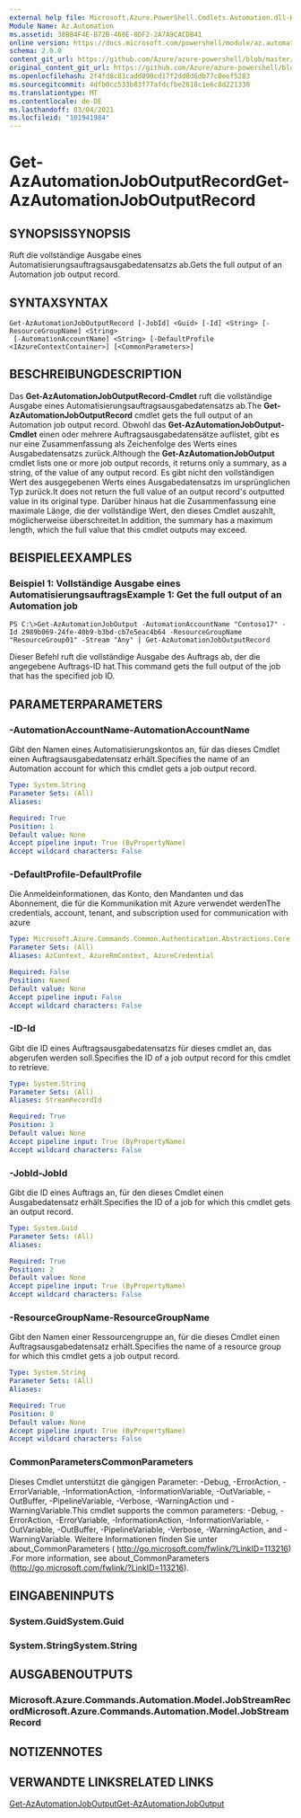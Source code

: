 ```yaml
---
external help file: Microsoft.Azure.PowerShell.Cmdlets.Automation.dll-Help.xml
Module Name: Az.Automation
ms.assetid: 38BB4F4E-B72B-460E-8DF2-2A7A9CACDB41
online version: https://docs.microsoft.com/powershell/module/az.automation/get-azautomationjoboutputrecord
schema: 2.0.0
content_git_url: https://github.com/Azure/azure-powershell/blob/master/src/Automation/Automation/help/Get-AzAutomationJobOutputRecord.md
original_content_git_url: https://github.com/Azure/azure-powershell/blob/master/src/Automation/Automation/help/Get-AzAutomationJobOutputRecord.md
ms.openlocfilehash: 2f4fd8c81cadd890cd17f2dd8d6db77c0eef5283
ms.sourcegitcommit: 4dfb0cc533b83f77afdcfbe2618c1e6c8d221330
ms.translationtype: MT
ms.contentlocale: de-DE
ms.lasthandoff: 03/04/2021
ms.locfileid: "101941984"
---
```

# <span data-ttu-id="30b1b-101">Get-AzAutomationJobOutputRecord</span><span class="sxs-lookup"><span data-stu-id="30b1b-101">Get-AzAutomationJobOutputRecord</span></span>

## <span data-ttu-id="30b1b-102">SYNOPSIS</span><span class="sxs-lookup"><span data-stu-id="30b1b-102">SYNOPSIS</span></span>
<span data-ttu-id="30b1b-103">Ruft die vollständige Ausgabe eines Automatisierungsauftragsausgabedatensatzs ab.</span><span class="sxs-lookup"><span data-stu-id="30b1b-103">Gets the full output of an Automation job output record.</span></span>

## <span data-ttu-id="30b1b-104">SYNTAX</span><span class="sxs-lookup"><span data-stu-id="30b1b-104">SYNTAX</span></span>

```
Get-AzAutomationJobOutputRecord [-JobId] <Guid> [-Id] <String> [-ResourceGroupName] <String>
 [-AutomationAccountName] <String> [-DefaultProfile <IAzureContextContainer>] [<CommonParameters>]
```

## <span data-ttu-id="30b1b-105">BESCHREIBUNG</span><span class="sxs-lookup"><span data-stu-id="30b1b-105">DESCRIPTION</span></span>
<span data-ttu-id="30b1b-106">Das **Get-AzAutomationJobOutputRecord-Cmdlet** ruft die vollständige Ausgabe eines Automatisierungsauftragsausgabedatensatzs ab.</span><span class="sxs-lookup"><span data-stu-id="30b1b-106">The **Get-AzAutomationJobOutputRecord** cmdlet gets the full output of an Automation job output record.</span></span>
<span data-ttu-id="30b1b-107">Obwohl das **Get-AzAutomationJobOutput-Cmdlet** einen oder mehrere Auftragsausgabedatensätze auflistet, gibt es nur eine Zusammenfassung als Zeichenfolge des Werts eines Ausgabedatensatzs zurück.</span><span class="sxs-lookup"><span data-stu-id="30b1b-107">Although the **Get-AzAutomationJobOutput** cmdlet lists one or more job output records, it returns only a summary, as a string, of the value of any output record.</span></span>
<span data-ttu-id="30b1b-108">Es gibt nicht den vollständigen Wert des ausgegebenen Werts eines Ausgabedatensatzs im ursprünglichen Typ zurück.</span><span class="sxs-lookup"><span data-stu-id="30b1b-108">It does not return the full value of an output record's outputted value in its original type.</span></span>
<span data-ttu-id="30b1b-109">Darüber hinaus hat die Zusammenfassung eine maximale Länge, die der vollständige Wert, den dieses Cmdlet auszahlt, möglicherweise überschreitet.</span><span class="sxs-lookup"><span data-stu-id="30b1b-109">In addition, the summary has a maximum length, which the full value that this cmdlet outputs may exceed.</span></span>

## <span data-ttu-id="30b1b-110">BEISPIELE</span><span class="sxs-lookup"><span data-stu-id="30b1b-110">EXAMPLES</span></span>

### <span data-ttu-id="30b1b-111">Beispiel 1: Vollständige Ausgabe eines Automatisierungsauftrags</span><span class="sxs-lookup"><span data-stu-id="30b1b-111">Example 1: Get the full output of an Automation job</span></span>
```
PS C:\>Get-AzAutomationJobOutput -AutomationAccountName "Contoso17" -Id 2989b069-24fe-40b9-b3bd-cb7e5eac4b64 -ResourceGroupName "ResourceGroup01" -Stream "Any" | Get-AzAutomationJobOutputRecord
```

<span data-ttu-id="30b1b-112">Dieser Befehl ruft die vollständige Ausgabe des Auftrags ab, der die angegebene Auftrags-ID hat.</span><span class="sxs-lookup"><span data-stu-id="30b1b-112">This command gets the full output of the job that has the specified job ID.</span></span>

## <span data-ttu-id="30b1b-113">PARAMETER</span><span class="sxs-lookup"><span data-stu-id="30b1b-113">PARAMETERS</span></span>

### <span data-ttu-id="30b1b-114">-AutomationAccountName</span><span class="sxs-lookup"><span data-stu-id="30b1b-114">-AutomationAccountName</span></span>
<span data-ttu-id="30b1b-115">Gibt den Namen eines Automatisierungskontos an, für das dieses Cmdlet einen Auftragsausgabedatensatz erhält.</span><span class="sxs-lookup"><span data-stu-id="30b1b-115">Specifies the name of an Automation account for which this cmdlet gets a job output record.</span></span>

```yaml
Type: System.String
Parameter Sets: (All)
Aliases:

Required: True
Position: 1
Default value: None
Accept pipeline input: True (ByPropertyName)
Accept wildcard characters: False
```

### <span data-ttu-id="30b1b-116">-DefaultProfile</span><span class="sxs-lookup"><span data-stu-id="30b1b-116">-DefaultProfile</span></span>
<span data-ttu-id="30b1b-117">Die Anmeldeinformationen, das Konto, den Mandanten und das Abonnement, die für die Kommunikation mit Azure verwendet werden</span><span class="sxs-lookup"><span data-stu-id="30b1b-117">The credentials, account, tenant, and subscription used for communication with azure</span></span>

```yaml
Type: Microsoft.Azure.Commands.Common.Authentication.Abstractions.Core.IAzureContextContainer
Parameter Sets: (All)
Aliases: AzContext, AzureRmContext, AzureCredential

Required: False
Position: Named
Default value: None
Accept pipeline input: False
Accept wildcard characters: False
```

### <span data-ttu-id="30b1b-118">-ID</span><span class="sxs-lookup"><span data-stu-id="30b1b-118">-Id</span></span>
<span data-ttu-id="30b1b-119">Gibt die ID eines Auftragsausgabedatensatzs für dieses cmdlet an, das abgerufen werden soll.</span><span class="sxs-lookup"><span data-stu-id="30b1b-119">Specifies the ID of a job output record for this cmdlet to retrieve.</span></span>

```yaml
Type: System.String
Parameter Sets: (All)
Aliases: StreamRecordId

Required: True
Position: 3
Default value: None
Accept pipeline input: True (ByPropertyName)
Accept wildcard characters: False
```

### <span data-ttu-id="30b1b-120">-JobId</span><span class="sxs-lookup"><span data-stu-id="30b1b-120">-JobId</span></span>
<span data-ttu-id="30b1b-121">Gibt die ID eines Auftrags an, für den dieses Cmdlet einen Ausgabedatensatz erhält.</span><span class="sxs-lookup"><span data-stu-id="30b1b-121">Specifies the ID of a job for which this cmdlet gets an output record.</span></span>

```yaml
Type: System.Guid
Parameter Sets: (All)
Aliases:

Required: True
Position: 2
Default value: None
Accept pipeline input: True (ByPropertyName)
Accept wildcard characters: False
```

### <span data-ttu-id="30b1b-122">-ResourceGroupName</span><span class="sxs-lookup"><span data-stu-id="30b1b-122">-ResourceGroupName</span></span>
<span data-ttu-id="30b1b-123">Gibt den Namen einer Ressourcengruppe an, für die dieses Cmdlet einen Auftragsausgabedatensatz erhält.</span><span class="sxs-lookup"><span data-stu-id="30b1b-123">Specifies the name of a resource group for which this cmdlet gets a job output record.</span></span>

```yaml
Type: System.String
Parameter Sets: (All)
Aliases:

Required: True
Position: 0
Default value: None
Accept pipeline input: True (ByPropertyName)
Accept wildcard characters: False
```

### <span data-ttu-id="30b1b-124">CommonParameters</span><span class="sxs-lookup"><span data-stu-id="30b1b-124">CommonParameters</span></span>
<span data-ttu-id="30b1b-125">Dieses Cmdlet unterstützt die gängigen Parameter: -Debug, -ErrorAction, -ErrorVariable, -InformationAction, -InformationVariable, -OutVariable, -OutBuffer, -PipelineVariable, -Verbose, -WarningAction und -WarningVariable.</span><span class="sxs-lookup"><span data-stu-id="30b1b-125">This cmdlet supports the common parameters: -Debug, -ErrorAction, -ErrorVariable, -InformationAction, -InformationVariable, -OutVariable, -OutBuffer, -PipelineVariable, -Verbose, -WarningAction, and -WarningVariable.</span></span> <span data-ttu-id="30b1b-126">Weitere Informationen finden Sie unter about_CommonParameters ( http://go.microsoft.com/fwlink/?LinkID=113216) .</span><span class="sxs-lookup"><span data-stu-id="30b1b-126">For more information, see about_CommonParameters (http://go.microsoft.com/fwlink/?LinkID=113216).</span></span>

## <span data-ttu-id="30b1b-127">EINGABEN</span><span class="sxs-lookup"><span data-stu-id="30b1b-127">INPUTS</span></span>

### <span data-ttu-id="30b1b-128">System.Guid</span><span class="sxs-lookup"><span data-stu-id="30b1b-128">System.Guid</span></span>

### <span data-ttu-id="30b1b-129">System.String</span><span class="sxs-lookup"><span data-stu-id="30b1b-129">System.String</span></span>

## <span data-ttu-id="30b1b-130">AUSGABEN</span><span class="sxs-lookup"><span data-stu-id="30b1b-130">OUTPUTS</span></span>

### <span data-ttu-id="30b1b-131">Microsoft.Azure.Commands.Automation.Model.JobStreamRecord</span><span class="sxs-lookup"><span data-stu-id="30b1b-131">Microsoft.Azure.Commands.Automation.Model.JobStreamRecord</span></span>

## <span data-ttu-id="30b1b-132">NOTIZEN</span><span class="sxs-lookup"><span data-stu-id="30b1b-132">NOTES</span></span>

## <span data-ttu-id="30b1b-133">VERWANDTE LINKS</span><span class="sxs-lookup"><span data-stu-id="30b1b-133">RELATED LINKS</span></span>

[<span data-ttu-id="30b1b-134">Get-AzAutomationJobOutput</span><span class="sxs-lookup"><span data-stu-id="30b1b-134">Get-AzAutomationJobOutput</span></span>](./Get-AzAutomationJobOutput.md)


